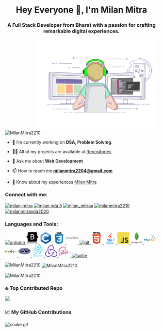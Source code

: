 <h1 align="center">Hey Everyone 👋, I'm Milan Mitra</h1>
<!-- <div align="center"> <img src="https://raw.githubusercontent.com/jaiswaladi246/jaiswaladi246/main/banner2.png"> </div> -->
<h3 align="center">A Full Stack Developer from Bharat with a passion for crafting remarkable digital experiences. </h3>
<img align="right" alt="Coding" width="400" src="https://raw.githubusercontent.com/devSouvik/devSouvik/master/gif3.gif">

<p align="left"> <img src="https://komarev.com/ghpvc/?username=MilanMitra2210&label=Profile%20views&color=0e75b6&style=flat" alt="MilanMitra2210" /> </p>

- 🔭 I’m currently working on **DSA, Problem Solving.**

- 👨‍💻 All of my projects are available at [Repositories](https://github.com/MilanMitra2210?tab=repositories)

- 💬 Ask me about **Web Development**

- 📫 How to reach me **milanmitra2204@gmail.com**

- 📄 Know about my experiences [Milan Mitra](https://drive.google.com/drive/u/0/folders/1tzExxFIMXxmZhpM9YCoN9qBsZWFU3U9M)


<h3 align="left">Connect with me:</h3>
<p align="left">
<a href="https://linkedin.com/in/milan-mitra" target="blank"><img align="center" src="https://raw.githubusercontent.com/rahuldkjain/github-profile-readme-generator/master/src/images/icons/Social/linked-in-alt.svg" alt="milan-mitra" height="30" width="40" /></a>
<a href="https://fb.com/milan.nda.3" target="blank"><img align="center" src="https://raw.githubusercontent.com/rahuldkjain/github-profile-readme-generator/master/src/images/icons/Social/facebook.svg" alt="milan.nda.3" height="30" width="40" /></a>
<a href="https://instagram.com/milan_mitraa" target="blank"><img align="center" src="https://raw.githubusercontent.com/rahuldkjain/github-profile-readme-generator/master/src/images/icons/Social/instagram.svg" alt="milan_mitraa" height="30" width="40" /></a>
<!-- <a href="https://www.hackerrank.com/milan_mitra_2210" target="blank"><img align="center" src="https://raw.githubusercontent.com/rahuldkjain/github-profile-readme-generator/master/src/images/icons/Social/hackerrank.svg" alt="milan_mitra_2210" height="30" width="40" /></a> -->
<a href="https://www.leetcode.com/milanmitra2210" target="blank"><img align="center" src="https://raw.githubusercontent.com/rahuldkjain/github-profile-readme-generator/master/src/images/icons/Social/leet-code.svg" alt="milanmitra2210" height="30" width="40" /></a>
<a href="https://auth.geeksforgeeks.org/user/milanmitranda2020" target="blank"><img align="center" src="https://raw.githubusercontent.com/rahuldkjain/github-profile-readme-generator/master/src/images/icons/Social/geeks-for-geeks.svg" alt="milanmitranda2020" height="30" width="40" /></a>
</p>

<h3 align="left">Languages and Tools:</h3>
<p align="left"> <a href="https://www.arduino.cc/" target="_blank" rel="noreferrer"> <img src="https://cdn.worldvectorlogo.com/logos/arduino-1.svg" alt="arduino" width="40" height="40"/> </a> <a href="https://getbootstrap.com" target="_blank" rel="noreferrer"> <img src="https://raw.githubusercontent.com/devicons/devicon/master/icons/bootstrap/bootstrap-plain-wordmark.svg" alt="bootstrap" width="40" height="40"/> </a> <a href="https://www.cprogramming.com/" target="_blank" rel="noreferrer"> <img src="https://raw.githubusercontent.com/devicons/devicon/master/icons/c/c-original.svg" alt="c" width="40" height="40"/> </a> <a href="https://www.w3schools.com/css/" target="_blank" rel="noreferrer"> <img src="https://raw.githubusercontent.com/devicons/devicon/master/icons/css3/css3-original-wordmark.svg" alt="css3" width="40" height="40"/> </a> <a href="https://expressjs.com" target="_blank" rel="noreferrer"> <img src="https://raw.githubusercontent.com/devicons/devicon/master/icons/express/express-original-wordmark.svg" alt="express" width="40" height="40"/> </a> <a href="https://git-scm.com/" target="_blank" rel="noreferrer"> <img src="https://www.vectorlogo.zone/logos/git-scm/git-scm-icon.svg" alt="git" width="40" height="40"/> </a> <a href="https://www.w3.org/html/" target="_blank" rel="noreferrer"> <img src="https://raw.githubusercontent.com/devicons/devicon/master/icons/html5/html5-original-wordmark.svg" alt="html5" width="40" height="40"/> </a> <a href="https://www.java.com" target="_blank" rel="noreferrer"> <img src="https://raw.githubusercontent.com/devicons/devicon/master/icons/java/java-original.svg" alt="java" width="40" height="40"/> </a> <a href="https://developer.mozilla.org/en-US/docs/Web/JavaScript" target="_blank" rel="noreferrer"> <img src="https://raw.githubusercontent.com/devicons/devicon/master/icons/javascript/javascript-original.svg" alt="javascript" width="40" height="40"/> </a> <a href="https://www.mongodb.com/" target="_blank" rel="noreferrer"> <img src="https://raw.githubusercontent.com/devicons/devicon/master/icons/mongodb/mongodb-original-wordmark.svg" alt="mongodb" width="40" height="40"/> </a> <a href="https://www.mysql.com/" target="_blank" rel="noreferrer"> <img src="https://raw.githubusercontent.com/devicons/devicon/master/icons/mysql/mysql-original-wordmark.svg" alt="mysql" width="40" height="40"/> </a> <a href="https://nodejs.org" target="_blank" rel="noreferrer"> <img src="https://raw.githubusercontent.com/devicons/devicon/master/icons/nodejs/nodejs-original-wordmark.svg" alt="nodejs" width="40" height="40"/> </a> <a href="https://www.php.net" target="_blank" rel="noreferrer"> <img src="https://raw.githubusercontent.com/devicons/devicon/master/icons/php/php-original.svg" alt="php" width="40" height="40"/> </a> <a href="https://reactjs.org/" target="_blank" rel="noreferrer"> <img src="https://raw.githubusercontent.com/devicons/devicon/master/icons/react/react-original-wordmark.svg" alt="react" width="40" height="40"/> </a> <a href="https://redux.js.org" target="_blank" rel="noreferrer"> <img src="https://raw.githubusercontent.com/devicons/devicon/master/icons/redux/redux-original.svg" alt="redux" width="40" height="40"/> </a> <a href="https://sass-lang.com" target="_blank" rel="noreferrer"> <img src="https://raw.githubusercontent.com/devicons/devicon/master/icons/sass/sass-original.svg" alt="sass" width="40" height="40"/> </a> <a href="https://www.sqlite.org/" target="_blank" rel="noreferrer"> <img src="https://www.vectorlogo.zone/logos/sqlite/sqlite-icon.svg" alt="sqlite" width="40" height="40"/> </a> </p>

<p><img align="left" src="https://github-readme-stats.vercel.app/api/top-langs?username=MilanMitra2210&show_icons=true&locale=en&layout=compact" alt="MilanMitra2210" /></p>

<p>&nbsp;<img align="center" src="https://github-readme-stats.vercel.app/api?username=MilanMitra2210&show_icons=true&locale=en" alt="MilanMitra2210" /></p>

<p><img align="center" src="https://github-readme-streak-stats.herokuapp.com/?user=MilanMitra2210&" alt="MilanMitra2210" /></p>

### 🔝 Top Contributed Repo
![](https://github-contributor-stats.vercel.app/api?username=MilanMitra2210&limit=5&theme=flat&combine_all_yearly_contributions=true)

### 📈 My GitHub Contributions
![snake gif](https://github.com/MilanMitra2210/MilanMitra2210/blob/output/github-contribution-grid-snake.svg)
